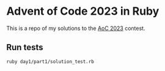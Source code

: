 # Advent of Code 2023 in Ruby

This is a repo of my solutions to the [AoC 2023](https://adventofcode.com/2023) contest.

## Run tests

    ruby day1/part1/solution_test.rb
